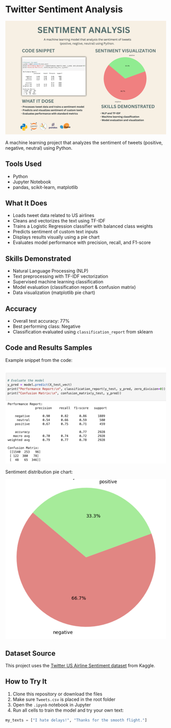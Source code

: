 # Twitter Sentiment Analysis

![Project Poster]( images/poster.png )

A machine learning project that analyzes the sentiment of tweets (positive, negative, neutral) using Python.

## Tools Used
- Python
- Jupyter Notebook
- pandas, scikit-learn, matplotlib

## What It Does
- Loads tweet data related to US airlines
- Cleans and vectorizes the text using TF-IDF
- Trains a Logistic Regression classifier with balanced class weights
- Predicts sentiment of custom text inputs
- Displays results visually using a pie chart
- Evaluates model performance with precision, recall, and F1-score


## Skills Demonstrated
- Natural Language Processing (NLP)
- Text preprocessing with TF-IDF vectorization
- Supervised machine learning classification
- Model evaluation (classification report & confusion matrix)
- Data visualization (matplotlib pie chart)


## Accuracy
- Overall test accuracy: 77%
- Best performing class: Negative
- Classification evaluated using `classification_report` from sklearn


## Code and Results Samples

Example snippet from the code:

![Code Example]( images/code_example.png )

Sentiment distribution pie chart:

![Results Chart]( images/chart.png )

## Dataset Source
This project uses the [Twitter US Airline Sentiment dataset](https://www.kaggle.com/datasets/crowdflower/twitter-airline-sentiment) from Kaggle.



## How to Try It

1. Clone this repository or download the files  
2. Make sure `Tweets.csv` is placed in the root folder  
3. Open the `.ipynb` notebook in Jupyter  
4. Run all cells to train the model and try your own text:

```python
my_texts = ["I hate delays!", "Thanks for the smooth flight."]
